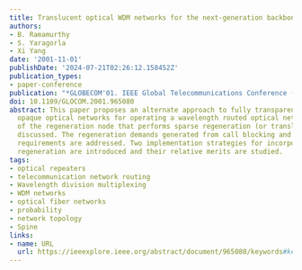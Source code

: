 ```yaml
---
title: Translucent optical WDM networks for the next-generation backbone networks
authors:
- B. Ramamurthy
- S. Yaragorla
- Xi Yang
date: '2001-11-01'
publishDate: '2024-07-21T02:26:12.158452Z'
publication_types:
- paper-conference
publication: "*GLOBECOM'01. IEEE Global Telecommunications Conference (Cat. No.01CH37270)*"
doi: 10.1109/GLOCOM.2001.965080
abstract: This paper proposes an alternate approach to fully transparent and fully
  opaque optical networks for operating a wavelength routed optical network. The architecture
  of the regeneration node that performs sparse regeneration (or translucency) is
  discussed. The regeneration demands generated from call blocking and signal quality
  requirements are addressed. Two implementation strategies for incorporating sparse
  regeneration are introduced and their relative merits are studied.
tags:
- optical repeaters
- telecommunication network routing
- Wavelength division multiplexing
- WDM networks
- optical fiber networks
- probability
- network topology
- Spine
links:
- name: URL
  url: https://ieeexplore.ieee.org/abstract/document/965080/keywords#keywords
---
```

